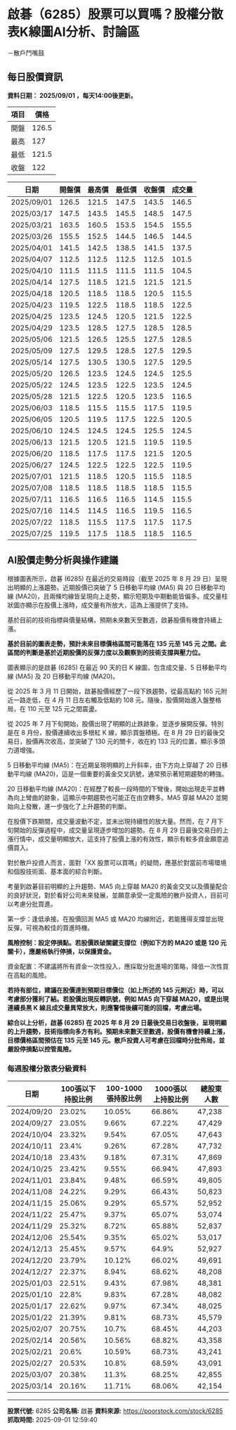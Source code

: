 # 啟碁（6285）股票可以買嗎？股權分散表K線圖AI分析、討論區
－散戶鬥嘴鼓

## 每日股價資訊

**資料日期： 2025/09/01 ，每天14:00後更新。**

| 項目 | 價格 |
|------|------|
| 開盤 | 126.5 |
| 最高 | 127 |
| 最低 | 121.5 |
| 收盤 | 122 |

| 日期 | 開盤價 | 最高價 | 最低價 | 收盤價 | 成交量 |
|------|--------|--------|--------|--------|--------|
| 2025/09/01 | 126.5 | 121.5 | 147.5 | 143.5 | 146.5 |
| 2025/03/17 | 147.5 | 143.5 | 145.5 | 148.5 | 147.5 |
| 2025/03/21 | 163.5 | 160.5 | 153.5 | 154.5 | 155.5 |
| 2025/03/26 | 155.5 | 152.5 | 144.5 | 146.5 | 144.5 |
| 2025/04/01 | 141.5 | 142.5 | 138.5 | 141.5 | 137.5 |
| 2025/04/07 | 112.5 | 112.5 | 112.5 | 112.5 | 101.5 |
| 2025/04/10 | 111.5 | 111.5 | 111.5 | 111.5 | 104.5 |
| 2025/04/14 | 127.5 | 118.5 | 121.5 | 121.5 | 121.5 |
| 2025/04/18 | 120.5 | 118.5 | 118.5 | 120.5 | 115.5 |
| 2025/04/23 | 119.5 | 122.5 | 118.5 | 118.5 | 122.5 |
| 2025/04/25 | 123.5 | 124.5 | 120.5 | 121.5 | 122.5 |
| 2025/04/29 | 123.5 | 128.5 | 127.5 | 128.5 | 128.5 |
| 2025/05/06 | 121.5 | 126.5 | 125.5 | 127.5 | 128.5 |
| 2025/05/09 | 127.5 | 129.5 | 128.5 | 127.5 | 129.5 |
| 2025/05/14 | 127.5 | 130.5 | 130.5 | 127.5 | 129.5 |
| 2025/05/20 | 126.5 | 123.5 | 124.5 | 124.5 | 125.5 |
| 2025/05/22 | 124.5 | 123.5 | 122.5 | 123.5 | 124.5 |
| 2025/05/28 | 121.5 | 122.5 | 120.5 | 123.5 | 116.5 |
| 2025/06/03 | 118.5 | 115.5 | 115.5 | 117.5 | 119.5 |
| 2025/06/05 | 120.5 | 119.5 | 117.5 | 122.5 | 120.5 |
| 2025/06/10 | 124.5 | 124.5 | 124.5 | 125.5 | 124.5 |
| 2025/06/13 | 121.5 | 120.5 | 121.5 | 119.5 | 119.5 |
| 2025/06/20 | 118.5 | 117.5 | 117.5 | 121.5 | 120.5 |
| 2025/06/27 | 124.5 | 122.5 | 122.5 | 122.5 | 119.5 |
| 2025/07/01 | 121.5 | 118.5 | 120.5 | 115.5 | 118.5 |
| 2025/07/08 | 118.5 | 118.5 | 118.5 | 118.5 | 115.5 |
| 2025/07/11 | 116.5 | 116.5 | 116.5 | 114.5 | 115.5 |
| 2025/07/16 | 114.5 | 114.5 | 116.5 | 119.5 | 116.5 |
| 2025/07/22 | 118.5 | 115.5 | 117.5 | 117.5 | 117.5 |
| 2025/07/25 | 119.5 | 117.5 | 118.5 | 118.5 | 116.5 |

## AI股價走勢分析與操作建議

根據圖表所示，啟碁 (6285) 在最近的交易時段（截至 2025 年 8 月 29 日）呈現出明顯的上漲趨勢。近期股價已突破了 5 日移動平均線 (MA5) 與 20 日移動平均線 (MA20)，且兩條均線皆呈現向上走勢，顯示短期及中期動能皆偏多。成交量柱狀圖亦顯示在股價上漲時，成交量有所放大，這為上漲提供了支持。

基於目前的技術指標與價量結構，預期未來數天至數週，啟碁股價有機會持續上漲。

**基於目前的圖表走勢，預計未來目標價格區間可能落在 **135 元至 145 元** 之間。此區間的判斷是基於近期股價的反彈力度以及觀察到的技術支撐與壓力位。**

圖表顯示的是啟碁 (6285) 在最近 90 天的日 K 線圖，包含成交量、5 日移動平均線 (MA5) 及 20 日移動平均線 (MA20)。

從 2025 年 3 月 11 日開始，啟碁股價經歷了一段下跌趨勢，從最高點約 165 元附近一路走低，在 4 月 11 日左右觸及低點約 108 元。隨後，股價開始進入盤整格局，在 110 元至 125 元之間震盪。

從 2025 年 7 月下旬開始，股價出現了明顯的止跌跡象，並逐步展開反彈。特別是在 8 月份，股價連續收出多根紅 K 線，顯示買盤積極。在 8 月 29 日的最後交易日，股價再次收高，並突破了 130 元的關卡，收在約 133 元的位置，顯示多頭力道增強。

5 日移動平均線 (MA5)：在近期呈現明顯的上升斜率，由下方向上穿越了 20 日移動平均線 (MA20)，這是一個重要的黃金交叉訊號，通常預示著短期趨勢的轉強。

20 日移動平均線 (MA20)：在經歷了較長一段時間的下彎後，開始出現走平並轉為向上彎曲的跡象，這顯示中期趨勢也可能正在由空轉多。MA5 穿越 MA20 並開始向上發散，進一步強化了上升趨勢的判斷。

在股價下跌期間，成交量波動不定，並未出現持續性的放大量。然而，在 7 月下旬開始的反彈過程中，成交量呈現逐步增加的趨勢。在 8 月 29 日最後交易日的上漲行情中，成交量明顯放大，這支持了股價上漲的有效性，顯示有較多資金願意追價買入。

對於散戶投資人而言，面對「XX 股票可以買嗎」的疑問，應基於對當前市場環境和個股技術面、基本面的綜合判斷。

考量到啟碁目前明顯的上升趨勢、MA5 向上穿越 MA20 的黃金交叉以及價量配合的良好狀況，對於看好公司未來發展，並願意承受一定風險的散戶投資人，目前可以考慮分批買進。

第一步：逢低承接。在股價回測 MA5 或 MA20 均線附近，若能獲得支撐並出現反彈，可視為較佳的買進時機。

**風險控制：設定停損點。若股價跌破關鍵支撐位（例如下方的 MA20 或是 120 元關卡），應嚴格執行停損，以保護資金。**

資金配置：不建議將所有資金一次性投入，應採取分批進場的策略，降低一次性買在高點的風險。

**若持有部位，建議在股價達到預期目標價位（如上所述的 145 元附近）時，可以考慮部分獲利了結。若股價出現反轉訊號，例如 MA5 向下穿越 MA20，或是出現連續長黑 K 線且成交量異常放大，則應警惕後續可能的回檔，考慮出場。**

**綜合以上分析，啟碁 (6285) 在 2025 年 8 月 29 日最後交易日收盤後，呈現明顯的上升趨勢，技術指標向多方有利。預期未來數天至數週，股價有機會持續上漲，目標價格區間預估在 135 元至 145 元。散戶投資人可考慮在回檔時分批佈局，並嚴設停損點以控管風險。**

### 每週股權分散表分級資料

| 日期 | 100張以下持股比例 | 100-1000張持股比例 | 1000張以上持股比例 | 總股東人數 |
|------|-------------------|--------------------|--------------------|----------|
| 2024/09/20 | 23.02% | 10.05% | 66.86% | 47,238 |
| 2024/09/27 | 23.05% | 9.66% | 67.22% | 47,429 |
| 2024/10/04 | 23.32% | 9.54% | 67.05% | 47,643 |
| 2024/10/11 | 23.4% | 9.26% | 67.28% | 47,732 |
| 2024/10/18 | 23.43% | 9.18% | 67.31% | 47,869 |
| 2024/10/25 | 23.42% | 9.55% | 66.94% | 47,893 |
| 2024/11/01 | 23.84% | 9.48% | 66.59% | 49,805 |
| 2024/11/08 | 24.22% | 9.29% | 66.43% | 50,823 |
| 2024/11/15 | 25.06% | 9.29% | 65.57% | 52,952 |
| 2024/11/22 | 25.47% | 9.37% | 65.07% | 53,074 |
| 2024/11/29 | 25.32% | 8.72% | 65.88% | 52,837 |
| 2024/12/06 | 25.54% | 9.35% | 65.02% | 53,017 |
| 2024/12/13 | 25.45% | 9.57% | 64.9% | 52,927 |
| 2024/12/20 | 23.79% | 10.12% | 66.02% | 49,691 |
| 2024/12/27 | 22.37% | 8.94% | 68.62% | 48,208 |
| 2025/01/03 | 22.51% | 9.43% | 67.98% | 48,381 |
| 2025/01/10 | 22.8% | 9.83% | 67.28% | 48,082 |
| 2025/01/17 | 22.62% | 9.97% | 67.34% | 48,025 |
| 2025/01/22 | 21.39% | 9.81% | 68.73% | 45,579 |
| 2025/02/07 | 20.75% | 10.7% | 68.45% | 44,203 |
| 2025/02/14 | 20.56% | 10.56% | 68.82% | 43,358 |
| 2025/02/21 | 20.6% | 10.59% | 68.73% | 43,241 |
| 2025/02/27 | 20.53% | 10.8% | 68.59% | 43,091 |
| 2025/03/07 | 20.38% | 11.3% | 68.25% | 42,855 |
| 2025/03/14 | 20.16% | 11.71% | 68.06% | 42,154 |

---

**股票代號:** 6285
**公司名稱:** 啟碁
**資料來源:** https://poorstock.com/stock/6285
**抓取時間:** 2025-09-01 12:59:40